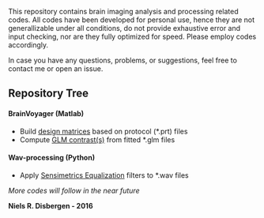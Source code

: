 This repository contains brain imaging analysis and processing related codes. All codes have been developed for personal use, hence they are not generallizable under all conditions, do not provide exhaustive error and input checking, nor are they fully optimized for speed. Please employ codes accordingly.

In case you have any questions, problems, or suggestions, feel free to contact me or open an issue.

## Repository Tree ##

#### BrainVoyager (Matlab) ####
- Build [design matrices](https://github.com/nielsdisbergen/BrainCodes/tree/master/BuildDesignMatrices) based on protocol (\*.prt) files
- Compute [GLM contrast(s)](https://github.com/nielsdisbergen/BrainCodes/tree/master/GLMcontrasts) from fitted \*.glm files

#### Wav-processing (Python) ####
- Apply [Sensimetrics Equalization](https://github.com/nielsdisbergen/BrainCodes/tree/master/SensimetricsWavFilter) filters to \*.wav files

_More codes will follow in the near future_

**Niels R. Disbergen - 2016**
